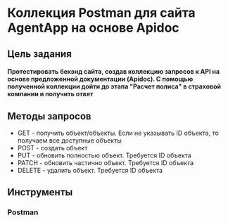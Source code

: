 # Коллекция Postman для сайта AgentApp на основе Apidoc

## Цель задания
#### Протестировать бекэнд сайта, создав коллекцию запросов к API на основе предложенной документации (Apidoc). С помощью полученной коллекции дойти до этапа "Расчет полиса" в страховой компании и получить ответ

## Методы запросов
- GET - получить объект/объекты. Если не указывать ID объекта, то получаем все доступные объекты
- POST - создать объект
- PUT - обновить полностью объект. Требуется ID объекта
- PATCH - обновить частично объект. Требуется ID объекта
- DELETE - удалить объект. Требуется ID объекта

## Инструменты
### Postman